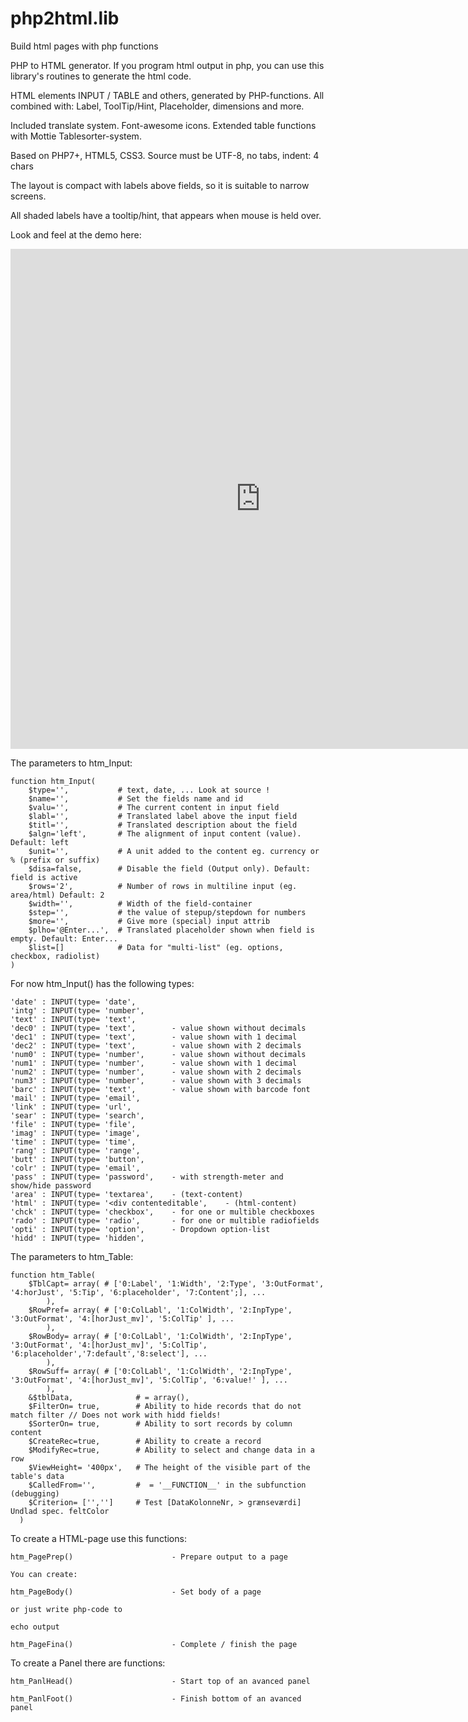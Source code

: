 # php2html.lib
Build html pages with php functions

PHP to HTML generator.
If you program html output in php, you can use this library's routines to generate the html code.
    
HTML elements INPUT / TABLE and others, generated by PHP-functions.
All combined with: Label, ToolTip/Hint, Placeholder, dimensions and more.

Included translate system. Font-awesome icons.
Extended table functions with Mottie Tablesorter-system.
    
Based on PHP7+, HTML5, CSS3.
Source must be UTF-8, no tabs, indent: 4 chars

The layout is compact with labels above fields, so it is suitable to narrow screens.

All shaded labels have a tooltip/hint, that appears when mouse is held over.

Look and feel at the demo here:

<iframe width="800px" height="800px" seamless frameborder="0" src="https://1331.dscloud.me/saldi-e/Proj1/Demo.page.php" > </iframe> 



The parameters to htm_Input:

    function htm_Input(
        $type='',           # text, date, ... Look at source !
        $name='',           # Set the fields name and id
        $valu='',           # The current content in input field
        $labl='',           # Translated label above the input field
        $titl='',           # Translated description about the field
        $algn='left',       # The alignment of input content (value). Default: left
        $unit='',           # A unit added to the content eg. currency or % (prefix or suffix)
        $disa=false,        # Disable the field (Output only). Default: field is active
        $rows='2',          # Number of rows in multiline input (eg. area/html) Default: 2
        $width='',          # Width of the field-container
        $step='',           # the value of stepup/stepdown for numbers
        $more='',           # Give more (special) input attrib
        $plho='@Enter...',  # Translated placeholder shown when field is empty. Default: Enter...
        $list=[]            # Data for "multi-list" (eg. options, checkbox, radiolist)
    )

For now htm_Input() has the following types:

    'date' : INPUT(type= 'date',
    'intg' : INPUT(type= 'number',
    'text' : INPUT(type= 'text',
    'dec0' : INPUT(type= 'text',        - value shown without decimals
    'dec1' : INPUT(type= 'text',        - value shown with 1 decimal
    'dec2' : INPUT(type= 'text',        - value shown with 2 decimals
    'num0' : INPUT(type= 'number',      - value shown without decimals
    'num1' : INPUT(type= 'number',      - value shown with 1 decimal
    'num2' : INPUT(type= 'number',      - value shown with 2 decimals
    'num3' : INPUT(type= 'number',      - value shown with 3 decimals
    'barc' : INPUT(type= 'text',        - value shown with barcode font
    'mail' : INPUT(type= 'email',
    'link' : INPUT(type= 'url',
    'sear' : INPUT(type= 'search',
    'file' : INPUT(type= 'file',
    'imag' : INPUT(type= 'image',
    'time' : INPUT(type= 'time',
    'rang' : INPUT(type= 'range',
    'butt' : INPUT(type= 'button',
    'colr' : INPUT(type= 'email',
    'pass' : INPUT(type= 'password',    - with strength-meter and show/hide password
    'area' : INPUT(type= 'textarea',    - (text-content)
    'html' : INPUT(type= '<div contenteditable',    - (html-content)
    'chck' : INPUT(type= 'checkbox',    - for one or multible checkboxes
    'rado' : INPUT(type= 'radio',       - for one or multible radiofields
    'opti' : INPUT(type= 'option',      - Dropdown option-list
    'hidd' : INPUT(type= 'hidden',


The parameters to htm_Table:

    function htm_Table(
        $TblCapt= array( # ['0:Label', '1:Width', '2:Type', '3:OutFormat', '4:horJust', '5:Tip', '6:placeholder', '7:Content';], ...
            ),
        $RowPref= array( # ['0:ColLabl', '1:ColWidth', '2:InpType', '3:OutFormat', '4:[horJust_mv]', '5:ColTip' ], ...
            ),
        $RowBody= array( # ['0:ColLabl', '1:ColWidth', '2:InpType', '3:OutFormat', '4:[horJust_mv]', '5:ColTip', '6:placeholder','7:default','8:select'], ...
            ),
        $RowSuff= array( # ['0:ColLabl', '1:ColWidth', '2:InpType', '3:OutFormat', '4:[horJust_mv]', '5:ColTip', '6:value!' ], ...
            ),
        &$tblData,              # = array(),
        $FilterOn= true,        # Ability to hide records that do not match filter // Does not work with hidd fields!
        $SorterOn= true,        # Ability to sort records by column content
        $CreateRec=true,        # Ability to create a record
        $ModifyRec=true,        # Ability to select and change data in a row
        $ViewHeight= '400px',   # The height of the visible part of the table's data
        $CalledFrom='',         #  = '__FUNCTION__' in the subfunction (debugging)
        $Criterion= ['','']     # Test [DataKolonneNr, > grænseværdi] Undlad spec. feltColor
      ) 


To create a HTML-page use this functions:

    htm_PagePrep()                      - Prepare output to a page

    You can create:

    htm_PageBody()                      - Set body of a page

    or just write php-code to 

    echo output

    htm_PageFina()                      - Complete / finish the page
    
    
To create a Panel there are functions:

    htm_PanlHead()                      - Start top of an avanced panel

    htm_PanlFoot()                      - Finish bottom of an avanced panel

    
